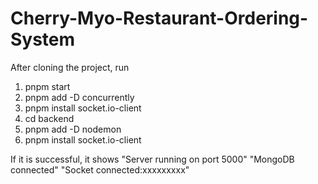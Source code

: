 # Cherry-Myo-Restaurant-Ordering-System
After cloning the project, run
1. pnpm start
2. pnpm add -D concurrently
3. pnpm install socket.io-client
4. cd backend
5. pnpm add -D nodemon
6. pnpm install socket.io-client

If it is successful, it shows 
"Server running on port 5000"
"MongoDB connected"
"Socket connected:xxxxxxxxx"

